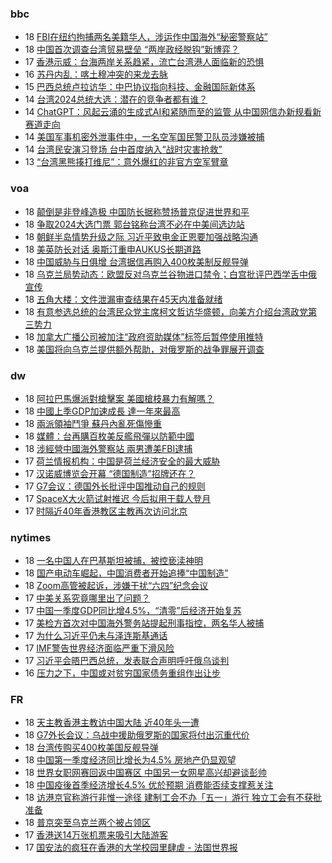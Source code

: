 <!-- BLOG-POST-LIST:START -->
<!-- BLOG-POST-LIST:END -->

### bbc
<!-- bbc:START -->
-  18 [FBI在纽约拘捕两名美籍华人，涉运作中国海外“秘密警察站”](https://www.bbc.com/zhongwen/simp/world-65308000?at_medium=RSS&at_campaign=KARANGA)
-  18 [中国首次调查台湾贸易壁垒 “两岸政经脱钩”新博弈？](https://www.bbc.com/zhongwen/simp/business-65301208?at_medium=RSS&at_campaign=KARANGA)
-  17 [香港示威：台海两岸关系趋紧，流亡台湾港人面临新的恐惧](https://www.bbc.com/zhongwen/simp/chinese-news-65296005?at_medium=RSS&at_campaign=KARANGA)
-  16 [苏丹内乱：喀土穆冲突的来龙去脉](https://www.bbc.com/zhongwen/simp/world-65291811?at_medium=RSS&at_campaign=KARANGA)
-  15 [巴西总统卢拉访华：中巴协议指向科技、金融国际新体系](https://www.bbc.com/zhongwen/simp/world-65286148?at_medium=RSS&at_campaign=KARANGA)
-  14 [台湾2024总统大选：潜在的竞争者都有谁？](https://www.bbc.com/zhongwen/simp/chinese-news-65277246?at_medium=RSS&at_campaign=KARANGA)
-  14 [ChatGPT：风起云涌的生成式AI和紧随而至的监管 从中国网信办新规看新赛道走向](https://www.bbc.com/zhongwen/simp/chinese-news-65274804?at_medium=RSS&at_campaign=KARANGA)
-  14 [美国军事机密外泄事件中，一名空军国民警卫队员涉嫌被捕](https://www.bbc.com/zhongwen/simp/world-65272573?at_medium=RSS&at_campaign=KARANGA)
-  14 [台湾民安演习登场 台中首度纳入“战时灾害抢救”](https://www.bbc.com/zhongwen/simp/chinese-news-65273165?at_medium=RSS&at_campaign=KARANGA)
-  13 [“台湾黑熊揍打维尼”：意外爆红的非官方空军臂章](https://www.bbc.com/zhongwen/simp/chinese-news-65265089?at_medium=RSS&at_campaign=KARANGA)<!-- bbc:END -->

### voa
<!-- voa:START -->
-  18 [颠倒是非登峰造极 中国防长据称赞扬普京促进世界和平](https://www.voachinese.com/a/chinese-defense-minister-reportedly-praised-putin-for-world-peace-20230418/7055116.html)
-  18 [争取2024大选门票 郭台铭称台湾不必在中美间选边站](https://www.voachinese.com/a/foxconn-founder-gou-says-taiwan-no-need-to-side-with-us-or-china-20230418/7055078.html)
-  18 [朝鲜半岛情势升级之际 习近平致电金正恩要加强战略沟通](https://www.voachinese.com/a/xi-calls-kim-to-strengthen-strategic-communication-20230418/7055073.html)
-  18 [美英防长对话 奥斯汀重申AUKUS长期道路](https://www.voachinese.com/a/us-reaffirms-defense-tie-with-uk-australia-20230418/7055038.html)
-  18 [中国威胁与日俱增 台湾据信再购入400枚美制反舰导弹](https://www.voachinese.com/a/taiwan-reportedly-buying-400-anti-ship-missiles-20230418/7055020.html)
-  18 [乌克兰局势动态：欧盟反对乌克兰谷物进口禁令；白宫批评巴西学舌中俄宣传](https://www.voachinese.com/a/latest-in-ukraine-eu-rejects-bans-on-ukraine-grain-20230417/7054954.html)
-  18 [五角大楼：文件泄漏审查结果在45天内准备就绪](https://www.voachinese.com/a/pentagon-leak-review-findings-ready-in-45-days-20230417/7054958.html)
-  18 [有意参选总统的台湾民众党主席柯文哲访华盛顿，向美方介绍台湾政党第三势力](https://www.voachinese.com/a/taiwan-third-party-presidential-candidate-ko-wenje-visits-washington-20230417/7054933.html)
-  18 [加拿大广播公司被加注“政府资助媒体”标签后暂停使用推特](https://www.voachinese.com/a/cbc-pausing-twitter-after-government-funded-media-label-20230417/7054943.html)
-  18 [美国将向乌克兰提供额外帮助，对俄罗斯的战争罪展开调查](https://www.voachinese.com/a/us-to-offer-additional-help-to-ukraine-for-russian-war-crimes-probes-20230417/7054539.html)<!-- voa:END -->

### dw
<!-- dw:START -->
-  18 [阿拉巴馬爆派對槍擊案 美國槍枝暴力有解嗎？](https://www.dw.com/zh/阿拉巴馬爆派對槍擊案-美國槍枝暴力有解嗎？/a-65355493?maca=chi-rss-chi-all-1127-xml-atom)
-  18 [中國上季GDP加速成長 達一年來最高](https://www.dw.com/zh/中國上季gdp加速成長-達一年來最高/a-65354900?maca=chi-rss-chi-all-1127-xml-atom)
-  18 [兩派領袖鬥爭 蘇丹內亂死傷慘重](https://www.dw.com/zh/兩派領袖鬥爭-蘇丹內亂死傷慘重/a-65353880?maca=chi-rss-chi-all-1127-xml-atom)
-  18 [媒體：台再購百枚美反艦飛彈以防範中國](https://www.dw.com/zh/媒體：台再購百枚美反艦飛彈以防範中國/a-65353711?maca=chi-rss-chi-all-1127-xml-atom)
-  18 [涉經營中國海外警察站 兩男遭美FBI逮捕](https://www.dw.com/zh/涉經營中國海外警察站-兩男遭美fbi逮捕/a-65353631?maca=chi-rss-chi-all-1127-xml-atom)
-  17 [荷兰情报机构：中国是荷兰经济安全的最大威胁](https://www.dw.com/zh/荷兰情报机构：中国是荷兰经济安全的最大威胁/a-65349823?maca=chi-rss-chi-all-1127-xml-atom)
-  17 [汉诺威博览会开幕 “德国制造”招牌还在？](https://www.dw.com/zh/汉诺威博览会开幕-德国制造-招牌还在？/a-65350128?maca=chi-rss-chi-all-1127-xml-atom)
-  17 [G7会议：德国外长批评中国推动自己的规则](https://www.dw.com/zh/g7会议：德国外长批评中国推动自己的规则/a-65350115?maca=chi-rss-chi-all-1127-xml-atom)
-  17 [SpaceX大火箭试射推迟 今后拟用于载人登月](https://www.dw.com/zh/spacex大火箭试射推迟-今后拟用于载人登月/a-65349831?maca=chi-rss-chi-all-1127-xml-atom)
-  17 [时隔近40年香港教区主教再次访问北京](https://www.dw.com/zh/时隔近40年香港教区主教再次访问北京/a-64933021?maca=chi-rss-chi-all-1127-xml-atom)<!-- dw:END -->

### nytimes
<!-- nytimes:START -->
-  18 [一名中国人在巴基斯坦被捕，被控亵渎神明](https://cn.nytimes.com/world/20230418/pakistan-china-blasphemy/?utm_source=RSS)
-  18 [国产电动车崛起，中国消费者开始追捧“中国制造”](https://cn.nytimes.com/business/20230418/china-shanghai-auto-show/?utm_source=RSS)
-  18 [Zoom高管被起诉，涉嫌干扰“六四”纪念会议](https://cn.nytimes.com/technology/20201221/zoom-tiananmen-square/?utm_source=RSS)
-  17 [中美关系究竟哪里出了问题？](https://cn.nytimes.com/opinion/20230418/china-america-relationship/?utm_source=RSS)
-  17 [中国一季度GDP同比增4.5%，“清零”后经济开始复苏](https://cn.nytimes.com/business/20230418/china-gdp-q1-2023/?utm_source=RSS)
-  17 [美检方首次对中国海外警务站提起刑事指控，两名华人被捕](https://cn.nytimes.com/usa/20230418/fbi-chinese-police-outpost-nyc/?utm_source=RSS)
-  17 [为什么习近平仍未与泽连斯基通话](https://cn.nytimes.com/world/20230417/why-chinas-leader-hasnt-called-the-president-of-ukraine/?utm_source=RSS)
-  17 [IMF警告世界经济面临严重下滑风险](https://cn.nytimes.com/business/20230412/imf-world-economic-outlook/?utm_source=RSS)
-  17 [习近平会晤巴西总统，发表联合声明呼吁俄乌谈判](https://cn.nytimes.com/world/20230417/brazil-china-russia-ukraine/?utm_source=RSS)
-  16 [压力之下，中国或对贫穷国家债务重组作出让步](https://cn.nytimes.com/business/20230417/china-debt-relief/?utm_source=RSS)<!-- nytimes:END -->

### FR
<!-- FR:START -->
-  18 [天主教香港主教访中国大陆 近40年头一遭](https://www.rfi.fr/cn/%E4%B8%AD%E5%9B%BD/20230418-%E5%A4%A9%E4%B8%BB%E6%95%99%E9%A6%99%E6%B8%AF%E4%B8%BB%E6%95%99%E8%AE%BF%E4%B8%AD%E5%9B%BD%E5%A4%A7%E9%99%86-%E8%BF%9140%E5%B9%B4%E5%A4%B4%E4%B8%80%E9%81%AD)
-  18 [G7外长会议：乌战中援助俄罗斯的国家将付出沉重代价](https://www.rfi.fr/cn/%E4%B8%AD%E5%9B%BD/20230418-g7%E5%A4%96%E9%95%BF%E4%BC%9A%E8%AE%AE-%E4%B9%8C%E6%88%98%E4%B8%AD%E6%8F%B4%E5%8A%A9%E4%BF%84%E7%BD%97%E6%96%AF%E7%9A%84%E5%9B%BD%E5%AE%B6%E5%B0%86%E4%BB%98%E5%87%BA%E6%B2%89%E9%87%8D%E4%BB%A3%E4%BB%B7)
-  18 [台湾传购买400枚美国反舰导弹](https://www.rfi.fr/cn/%E4%B8%AD%E5%9B%BD/20230418-%E5%8F%B0%E6%B9%BE%E4%BC%A0%E8%B4%AD%E4%B9%B0400%E6%9E%9A%E7%BE%8E%E5%9B%BD%E5%8F%8D%E8%88%B0%E5%AF%BC%E5%BC%B9)
-  18 [中国第一季度经济同比增长为4.5% 房地产仍显观望](https://www.rfi.fr/cn/%E4%B8%AD%E5%9B%BD/20230418-%E4%B8%AD%E5%9B%BD%E7%AC%AC%E4%B8%80%E5%AD%A3%E5%BA%A6%E7%BB%8F%E6%B5%8E%E5%90%8C%E6%AF%94%E5%A2%9E%E9%95%BF%E4%B8%BA4-5-%E6%88%BF%E5%9C%B0%E4%BA%A7%E4%BB%8D%E6%98%BE%E8%A7%82%E6%9C%9B)
-  18 [世界女职网赛回返中国赛区 中国另一女网星高兴却避谈彭帅](https://www.rfi.fr/cn/%E4%B8%AD%E5%9B%BD/20230418-%E4%B8%96%E7%95%8C%E5%A5%B3%E8%81%8C%E7%BD%91%E8%B5%9B%E5%9B%9E%E8%BF%94%E4%B8%AD%E5%9B%BD%E8%B5%9B%E5%8C%BA-%E4%B8%AD%E5%9B%BD%E5%8F%A6%E4%B8%80%E5%A5%B3%E7%BD%91%E6%98%9F%E9%AB%98%E5%85%B4%E5%8D%B4%E9%81%BF%E8%B0%88%E5%BD%AD%E5%B8%85)
-  18 [中国疫後首季经济增长4.5% 优於预期 消费能否续支撑惹关注](https://www.rfi.fr/cn/%E4%B8%AD%E5%9B%BD/20230418-%E4%B8%AD%E5%9B%BD%E7%96%AB%E5%BE%8C%E9%A6%96%E5%AD%A3%E7%BB%8F%E6%B5%8E%E5%A2%9E%E9%95%BF4-5-%E4%BC%98%E6%96%BC%E9%A2%84%E6%9C%9F-%E6%B6%88%E8%B4%B9%E8%83%BD%E5%90%A6%E7%BB%AD%E6%94%AF%E6%92%91%E6%83%B9%E5%85%B3%E6%B3%A8)
-  18 [访港京官称游行非惟一途径  建制工会不办「五一」游行 独立工会有不获批准备](https://www.rfi.fr/cn/%E6%B8%AF%E6%BE%B3%E5%8F%B0/20230418-%E8%AE%BF%E6%B8%AF%E4%BA%AC%E5%AE%98%E7%A7%B0%E6%B8%B8%E8%A1%8C%E9%9D%9E%E6%83%9F%E4%B8%80%E9%80%94%E5%BE%84-%E5%BB%BA%E5%88%B6%E5%B7%A5%E4%BC%9A%E4%B8%8D%E5%8A%9E-%E4%BA%94%E4%B8%80-%E6%B8%B8%E8%A1%8C-%E7%8B%AC%E7%AB%8B%E5%B7%A5%E4%BC%9A%E6%9C%89%E4%B8%8D%E8%8E%B7%E6%89%B9%E5%87%86%E5%A4%87)
-  18 [普京突至乌克兰两个被占领区](https://www.rfi.fr/cn/%E6%AC%A7%E6%B4%B2/20230418-%E6%99%AE%E4%BA%AC%E7%AA%81%E8%87%B3%E4%B9%8C%E5%85%8B%E5%85%B0%E4%B8%A4%E4%B8%AA%E8%A2%AB%E5%8D%A0%E9%A2%86%E5%8C%BA)
-  17 [香港送14万张机票来吸引大陆游客](https://www.rfi.fr/cn/%E4%B8%AD%E5%9B%BD/20230417-%E9%A6%99%E6%B8%AF%E9%80%8114%E4%B8%87%E5%BC%A0%E6%9C%BA%E7%A5%A8%E6%9D%A5%E5%90%B8%E5%BC%95%E5%A4%A7%E9%99%86%E6%B8%B8%E5%AE%A2)
-  17 [国安法的疯狂在香港的大学校园里肆虐 - 法国世界报](https://www.rfi.fr/cn/%E4%B8%93%E6%A0%8F%E6%A3%80%E7%B4%A2/%E6%B3%95%E5%9B%BD%E4%B8%96%E7%95%8C%E6%8A%A5/20230417-%E5%9B%BD%E5%AE%89%E6%B3%95%E7%9A%84%E7%96%AF%E7%8B%82%E5%9C%A8%E9%A6%99%E6%B8%AF%E7%9A%84%E5%A4%A7%E5%AD%A6%E6%A0%A1%E5%9B%AD%E9%87%8C%E8%82%86%E8%99%90)<!-- FR:END -->